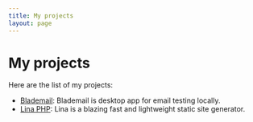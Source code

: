 ```yaml
---
title: My projects
layout: page
---
```


# My projects

Here are the list of my projects:

- [Blademail](https://blademail.app): Blademail is desktop app for email testing locally.
- [Lina PHP](https://lina.daudau.cc): Lina is a blazing fast and lightweight static site generator.